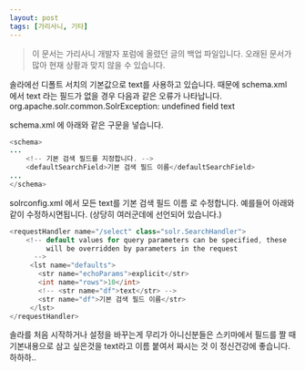 ```yaml
---
layout: post
tags: [가리사니, 기타]
---
```


> 이 문서는 가리사니 개발자 포럼에 올렸던 글의 백업 파일입니다.
오래된 문서가 많아 현재 상황과 맞지 않을 수 있습니다.


솔라에선 디폴트 서치의 기본값으로 text를 사용하고 있습니다.
때문에 schema.xml 에서 text 라는 필드가 없을 경우 다음과 같은 오류가 나타납니다.
org.apache.solr.common.SolrException: undefined field text

schema.xml 에 아래와 같은 구문을 넣습니다.
``` java
<schema>
...
	<!-- 기본 검색 필드를 지정합니다. -->
	<defaultSearchField>기본 검색 필드 이름</defaultSearchField>
...
</schema>
```

solrconfig.xml 에서 모든  <str name="df">text</str>를 <str name="df">기본 검색 필드 이름</str> 로 수정합니다.
 예를들어 아래와 같이 수정하시면됩니다. (상당히 여러군데에 선언되어 있습니다.)
``` java
<requestHandler name="/select" class="solr.SearchHandler">
    <!-- default values for query parameters can be specified, these
         will be overridden by parameters in the request
      -->
     <lst name="defaults">
       <str name="echoParams">explicit</str>
       <int name="rows">10</int>
       <!-- <str name="df">text</str> -->
       <str name="df">기본 검색 필드 이름</str>
     </lst>
</requestHandler>
```

 솔라를 처음 시작하거나 설정을 바꾸는게 무리가 아니신분들은 스키마에서 필드를 짤 때 기본내용으로 삼고 싶은것을 text라고 이름 붙여서 짜시는 것 이 정신건강에 좋습니다. 하하하..